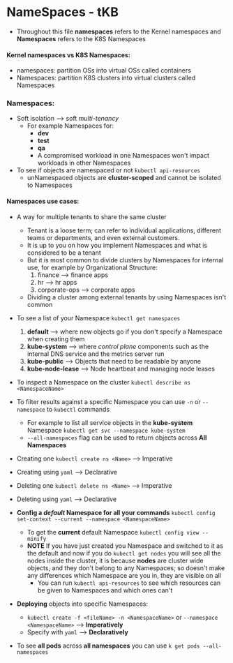 NameSpaces - tKB
================
* Throughout this file **namespaces** refers to the Kernel namespaces and **Namespaces** refers to the K8S Namespaces

#### Kernel namespaces vs K8S Namespaces:
   - namespaces: partition OSs into virtual OSs called containers
   - Namespaces: partition K8S clusters into virtual clusters called Namespaces

### Namespaces:
   - Soft isolation --> soft *multi-tenancy*
      * For example Namespaces for:
         * **dev**
         * **test**
         * **qa**
         * A compromised workload in one Namespaces won't impact workloads in other Namespaces
   - To see if objects are namespaced or not `kubectl api-resources`
      * unNamespaced objects are **cluster-scoped** and cannot be isolated to Namespaces

#### Namespaces use cases:
   - A way for multiple tenants to share the same cluster
      - Tenant is a loose term; can refer to individual applications, different teams or departments, and even external customers.
      - It is up to you on how you implement Namespaces and what is considered to be a tenant
      - But it is most common to divide clusters by Namespaces for internal use, for example by Organizational Structure:
         1. finance --> finance apps
         2. hr --> hr apps
         3. corporate-ops --> corporate apps
      - Dividing a cluster among external tenants by using Namespaces isn't common

- To see a list of your Namespace `kubectl get namespaces`
   1. **default** --> where new objects go if you don't specify a Namespace when creating them
   2. **kube-system** --> where *control plane* components such as the internal DNS service and the metrics server run
   3. **kube-public** --> Objects that need to be readable by anyone
   4. **kube-node-lease** --> Node heartbeat and managing node leases

- To inspect a Namespace on the cluster `kubectl describe ns <NamespaceName>`
- To filter results against a specific Namespace you can use `-n` or `--namespace` to `kubectl` commands
   * For example to list all service objects in the **kube-system** Namespace `kubectl get svc --namespace kube-system`
   * `--all-namespaces` flag can be used to return objects across **All Namespaces**
- Creating one `kubectl create ns <Name>` --> Imperative
- Creating using `yaml` --> Declarative
- Deleting one `kubectl delete ns <Name>` --> Imperative
- Deleting using `yaml` --> Declarative
- **Config a *default* Namespace for all your commands** `kubectl config set-context --current --namespace <NamespaceName>`
   * To get the **current** default Namespace `kubectl config view --minify`
   * **NOTE** If you have just created you Namespace and switched to it as the default and now if you do `kubectl get nodes` you will see all the nodes inside the cluster, it is because **nodes** are cluster wide objects, and they don't belong to any Namespaces; so doesn't make any differences which Namespace are you in, they are visible on all
      * You can run `kubectl api-resources` to see which resources can be given to Namespaces and which ones can't
- **Deploying** objects into specific Namespaces:
   - `kubectl create -f <fileName> -n <NamespaceName>` or `--namespace <NamespaceName>` --> **Imperatively**
   - Specify with `yaml` --> **Declaratively**

- To see **all pods** across **all namespaces** you can use `k get pods --all-namespaces`
